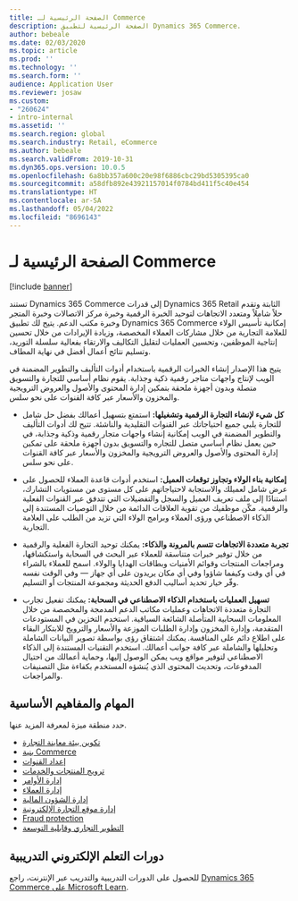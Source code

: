 ```yaml
---
title: الصفحة الرئيسية لـ Commerce
description: الصفحة الرئيسية لتطبيق Dynamics 365 Commerce.
author: bebeale
ms.date: 02/03/2020
ms.topic: article
ms.prod: ''
ms.technology: ''
ms.search.form: ''
audience: Application User
ms.reviewer: josaw
ms.custom:
- "260624"
- intro-internal
ms.assetid: ''
ms.search.region: global
ms.search.industry: Retail, eCommerce
ms.author: bebeale
ms.search.validFrom: 2019-10-31
ms.dyn365.ops.version: 10.0.5
ms.openlocfilehash: 6a8bb357a600c20e98f6886cbc29bd5305395ca0
ms.sourcegitcommit: a58dfb892e43921157014f0784bd411f5c40e454
ms.translationtype: HT
ms.contentlocale: ar-SA
ms.lasthandoff: 05/04/2022
ms.locfileid: "8696143"
---
```

# <a name="commerce-home-page"></a>الصفحة الرئيسية لـ Commerce

[!include [banner](includes/banner.md)]

تستند Dynamics 365 Commerce إلى قدرات Dynamics 365 Retail الثابتة وتقدم حلاً شاملاً ومتعدد الاتجاهات لتوحيد الخبرة الرقمية وخبرة مركز الاتصالات وخبرة المتجر وخبرة مكتب الدعم. يتيح لك تطبيق Dynamics 365 Commerce إمكانية تأسيس الولاء للعلامة التجارية من خلال مشاركات العملاء المخصصة، وزيادة الإيرادات من خلال تحسين إنتاجية الموظفين، وتحسين العمليات لتقليل التكاليف والارتقاء بفعالية سلسلة التوريد، وتسليم نتائج أعمال أفضل في نهاية المطاف.

يتيح هذا الإصدار إنشاء الخبرات الرقمية باستخدام أدوات التأليف والتطوير المضمنة في الويب لإنتاج واجهات متاجر رقمية ذكية وجذابة. يقوم نظام أساسي للتجارة والتسويق متصلة وبدون أجهزة ملحقة بتمكين إدارة المحتوى والأصول والعروض الترويجية والمخزون والأسعار عبر كافة القنوات على نحو سلس.

- **كل شيء لإنشاء التجارة الرقمية وتشغيلها:** استمتع بتسهيل أعمالك بفضل حل شامل للتجارة يلبي جميع احتياجاتك عبر القنوات التقليدية والناشئة. تتيح لك أدوات التأليف والتطوير المضمنة في الويب إمكانية إنشاء واجهات متجار رقمية وذكية وجذابة، في حين يعمل نظام أساسي متصل للتجاره والتسويق بدون أجهزة ملحقة على تمكين إدارة المحتوى والأصول والعروض الترويجية والمخزون والأسعار عبر كافة القنوات على نحو سلس.

- **إمكانية بناء الولاء وتجاوز توقعات العميل:** استخدم أدوات قاعدة العملاء للحصول على عرض شامل لعميلك والاستجابة لاحتياجاتهم على كل مستوى من مستويات التشارك، استنادًا إلى ملف تعريف العميل والسجل والتفضيلات التي تتدفق عبر القنوات الفعلية والرقمية. مكّن موظفيك من تقوية العلاقات الدائمة من خلال التوصيات المستندة إلى الذكاء الاصطناعي ورؤى العملاء وبرامج الولاء التي تزيد من الطلب على العلامة التجارية.

- **تجربة متعددة الاتجاهات تتسم بالمرونة والذكاء:** يمكنك توحيد التجارة الفعلية والرقمية من خلال توفير خبرات متناسقة للعملاء عبر البحث في السحابة واستكشافها، ومراجعات المنتجات وقوائم الأمنيات وبطاقات الهدايا والولاء. اسمح للعملاء بالشراء في أي وقت وكيفما شاؤوا وفي أي مكان يريدون على أي جهاز — وفي الوقت نفسه وفّر خيار تحديد أساليب الدفع الحديثة ومجموعة المنتجات أو التسليم.

- **تسهيل العمليات باستخدام الذكاء الاصطناعي في السحابة:** يمكنك تفعيل تجارب التجارة متعددة الاتجاهات وعمليات مكاتب الدعم المدمجة والمخصصة من خلال المعلومات السحابية المتأصلة الشائعة السياقية. استخدم التخزين في المستودعات المتقدمة، وإدارة المخزون وإدارة الطلبات الموزعة والأسعار والترويج للابتكار البقاء على اطلاع دائم على المنافسة. يمكنك اشتقاق رؤى بواسطة تصوير البيانات الشاملة وتحليلها والشاملة عبر كافة جوانب أعمالك. استخدم التقنيات المستندة إلى الذكاء الاصطناعي لتوفير مواقع ويب يمكن الوصول إليها، وحماية أعمالك من احتيال المدفوعات، وتحديث المحتوى الذي يُنشؤه المستخدم بكفاءة مثل التصنيفات والمراجعات.

## <a name="core-concepts-and-tasks"></a>المهام والمفاهيم الأساسية

حدد منطقة ميزة لمعرفة المزيد عنها.

- [تكوين بيئة معاينة التجارة](provisioning-guide.md)
- [بنية Commerce](./commerce-architecture.md)
- [إعداد القنوات](channels-overview.md)
- [ترويج المنتجات والخدمات](set-up-retail-products.md)
- [إدارة الأوامر](Order-fulfillment-overview.md)
- [إدارة العملاء](set-up-customer-loyalty-program.md)
- [إدارة الشؤون المالية](retail-statements.md)
- [إدارة موقع التجارة الإلكترونية](online-store-overview.md)
- [Fraud protection](dev-itpro/DFP.md)
- [التطوير التجاري وقابلية التوسعة](dev-itpro/dev-retail-home-page.md)

## <a name="elearning-courses"></a>دورات التعلم الإلكتروني التدريبية

للحصول على الدورات التدريبية والتدريب عبر الإنترنت، راجع [Dynamics 365 Commerce على Microsoft Learn](/learn/browse/?expanded=dynamics-365&products=dynamics-commerce&resource_type=learning%20path).
